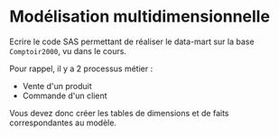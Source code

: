 # Modélisation multidimensionnelle

Ecrire le code SAS permettant de réaliser le data-mart sur la base `Comptoir2000`, vu dans le cours.

Pour rappel, il y a 2 processus métier :

- Vente d'un produit
- Commande d'un client

Vous devez donc créer les tables de dimensions et de faits correspondantes au modèle.
